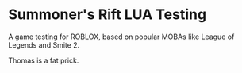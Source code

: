 # Summoner's Rift LUA Testing
 
A game testing for ROBLOX, based on popular MOBAs like League of Legends and Smite 2.

Thomas is a fat prick.
